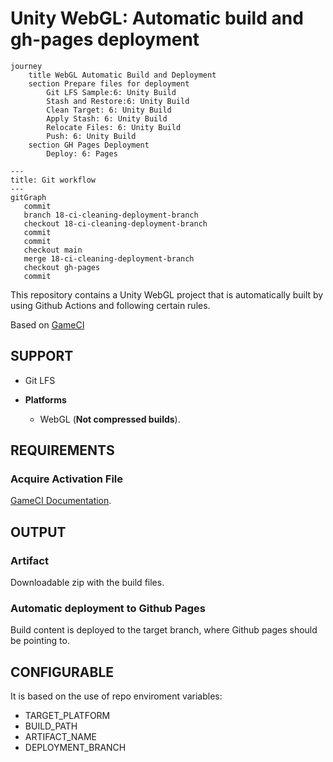 # Unity WebGL: Automatic build and gh-pages deployment

```mermaid
journey
	title WebGL Automatic Build and Deployment
	section Prepare files for deployment
        Git LFS Sample:6: Unity Build
		Stash and Restore:6: Unity Build
		Clean Target: 6: Unity Build
        Apply Stash: 6: Unity Build
        Relocate Files: 6: Unity Build
        Push: 6: Unity Build
    section GH Pages Deployment
        Deploy: 6: Pages
```
```mermaid
---
title: Git workflow
---
gitGraph
   commit
   branch 18-ci-cleaning-deployment-branch
   checkout 18-ci-cleaning-deployment-branch
   commit
   commit
   checkout main
   merge 18-ci-cleaning-deployment-branch
   checkout gh-pages
   commit
```

This repository contains a Unity WebGL project that is automatically built by using Github Actions and following certain rules.

Based on [GameCI](https://game.ci/docs/github/getting-started/)

## SUPPORT
- Git LFS

- **Platforms**
	- WebGL (**Not compressed builds**).

## REQUIREMENTS

### Acquire Activation File
[GameCI Documentation](https://game.ci/docs/github/activation).


## OUTPUT

### Artifact
Downloadable zip with the build files.

### Automatic deployment to Github Pages
Build content is deployed to the target branch, where Github pages should be pointing to.

## CONFIGURABLE

It is based on the use of repo enviroment variables:

- TARGET_PLATFORM
- BUILD_PATH
- ARTIFACT_NAME
- DEPLOYMENT_BRANCH

